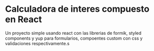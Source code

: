 # Calculadora de interes compuesto en React

Un proyecto simple usando react con las librerias de formik, styled components y yup para 
formularios, compoentes custom con css y validaciones respectivamente.s
